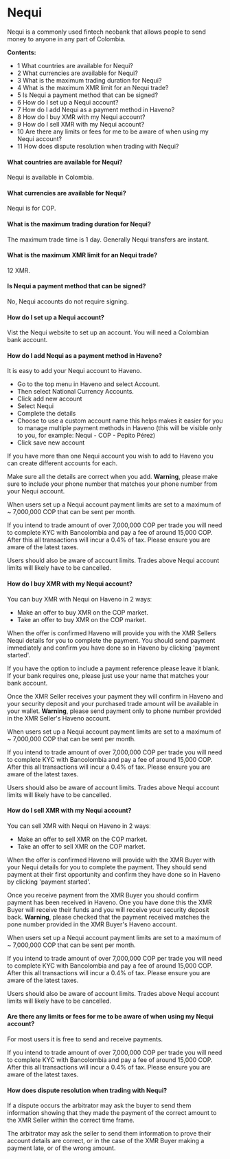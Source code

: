 # Nequi

Nequi is a commonly used fintech neobank that allows people to send money to anyone in any part of Colombia.

**Contents:**
- 1 What countries are available for Nequi?
- 2 What currencies are available for Nequi?
- 3 What is the maximum trading duration for Nequi?
- 4 What is the maximum XMR limit for an Nequi trade?
- 5 Is Nequi a payment method that can be signed?
- 6 How do I set up a Nequi account?
- 7 How do I add Nequi as a payment method in Haveno?
- 8 How do I buy XMR with my Nequi account?
- 9 How do I sell XMR with my Nequi account?
- 10 Are there any limits or fees for me to be aware of when using my Nequi account?
- 11 How does dispute resolution when trading with Nequi?

#### What countries are available for Nequi?

Nequi is available in Colombia.

#### What currencies are available for Nequi?

Nequi is for COP.

#### What is the maximum trading duration for Nequi?

The maximum trade time is 1 day. Generally Nequi transfers are instant.

#### What is the maximum XMR limit for an Nequi trade?

12 XMR.

#### Is Nequi a payment method that can be signed?

No, Nequi accounts do not require signing.

#### How do I set up a Nequi account?

Vist the Nequi website to set up an account. You will need a Colombian bank account.

#### How do I add Nequi as a payment method in Haveno?

It is easy to add your Nequi account to Haveno.

- Go to the top menu in Haveno and select Account.
- Then select National Currency Accounts.
- Click add new account
- Select Nequi
- Complete the details
- Choose to use a custom account name this helps makes it easier for you to manage multiple payment methods in Haveno (this will be visible only to you, for example: Nequi - COP - Pepito Pérez)
- Click save new account

If you have more than one Nequi account you wish to add to Haveno you can create different accounts for each.

Make sure all the details are correct when you add.
**Warning**, please make sure to include your phone number that matches your phone number from your Nequi account.

When users set up a Nequi account payment limits are set to a maximum of ~ 7,000,000 COP that can be sent per month.

If you intend to trade amount of over 7,000,000 COP per trade you will need to complete KYC with Bancolombia and pay a fee of around 15,000 COP. After this all transactions will incur a 0.4% of tax. Please ensure you are aware of the latest taxes.

Users should also be aware of account limits. Trades above Nequi account limits will likely have to be cancelled.

#### How do I buy XMR with my Nequi account?

You can buy XMR with Nequi on Haveno in 2 waysː

- Make an offer to buy XMR on the COP market.
- Take an offer to buy XMR on the COP market.

When the offer is confirmed Haveno will provide you with the XMR Sellers Nequi details for you to complete the payment. You should send payment immediately and confirm you have done so in Haveno by clicking 'payment started'.

If you have the option to include a payment reference please leave it blank. If your bank requires one, please just use your name that matches your bank account.

Once the XMR Seller receives your payment they will confirm in Haveno and your security deposit and your purchased trade amount will be available in your wallet.
**Warning**, please send payment only to phone number provided in the XMR Seller's Haveno account.

When users set up a Nequi account payment limits are set to a maximum of ~ 7,000,000 COP that can be sent per month.

If you intend to trade amount of over 7,000,000 COP per trade you will need to complete KYC with Bancolombia and pay a fee of around 15,000 COP. After this all transactions will incur a 0.4% of tax. Please ensure you are aware of the latest taxes.

Users should also be aware of account limits. Trades above Nequi account limits will likely have to be cancelled.

#### How do I sell XMR with my Nequi account?

You can sell XMR with Nequi on Haveno in 2 waysː

- Make an offer to sell XMR on the COP market.
- Take an offer to sell XMR on the COP market.

When the offer is confirmed Haveno will provide with the XMR Buyer with your Nequi details for you to complete the payment. They should send payment at their first opportunity and confirm they have done so in Haveno by clicking 'payment started'.

Once you receive payment from the XMR Buyer you should confirm payment has been received in Haveno. One you have done this the XMR Buyer will receive their funds and you will receive your security deposit back.
**Warning**, please checked that the payment received matches the pone number provided in the XMR Buyer's Haveno account.

When users set up a Nequi account payment limits are set to a maximum of ~ 7,000,000 COP that can be sent per month.

If you intend to trade amount of over 7,000,000 COP per trade you will need to complete KYC with Bancolombia and pay a fee of around 15,000 COP. After this all transactions will incur a 0.4% of tax. Please ensure you are aware of the latest taxes.

Users should also be aware of account limits. Trades above Nequi account limits will likely have to be cancelled.

#### Are there any limits or fees for me to be aware of when using my Nequi account?

For most users it is free to send and receive payments.

If you intend to trade amount of over 7,000,000 COP per trade you will need to complete KYC with Bancolombia and pay a fee of around 15,000 COP. After this all transactions will incur a 0.4% of tax. Please ensure you are aware of the latest taxes.

#### How does dispute resolution when trading with Nequi?

If a dispute occurs the arbitrator may ask the buyer to send them information showing that they made the payment of the correct amount to the XMR Seller within the correct time frame.

The arbitrator may ask the seller to send them information to prove their account details are correct, or in the case of the XMR Buyer making a payment late, or of the wrong amount. 
